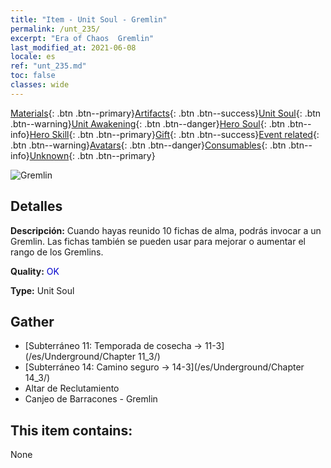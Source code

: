```yaml
---
title: "Item - Unit Soul - Gremlin"
permalink: /unt_235/
excerpt: "Era of Chaos  Gremlin"
last_modified_at: 2021-06-08
locale: es
ref: "unt_235.md"
toc: false
classes: wide
---
```

 [Materials](/ItemsES/){: .btn .btn--primary}[Artifacts](/ItemsES/Artifacts/){: .btn .btn--success}[Unit Soul](/ItemsES/UnitSoul/){: .btn .btn--warning}[Unit Awakening](/ItemsES/UnitAwakening/){: .btn .btn--danger}[Hero Soul](/ItemsES/HeroSoul/){: .btn .btn--info}[Hero Skill](/ItemsES/HeroSkill/){: .btn .btn--primary}[Gift](/ItemsES/Gift/){: .btn .btn--success}[Event related](/ItemsES/Events/){: .btn .btn--warning}[Avatars](/ItemsES/Avatars/){: .btn .btn--danger}[Consumables](/ItemsES/Consumables/){: .btn .btn--info}[Unknown](/ItemsES/Unknown/){: .btn .btn--primary}

 ![Gremlin](/images/u/ti_xiaoyaojing.jpg)

## Detalles
 **Descripción:** Cuando hayas reunido 10 fichas de alma, podrás invocar a un Gremlin. Las fichas también se pueden usar para mejorar o aumentar el rango de los Gremlins.

 **Quality:** <span style="color: #0000CD">OK</span>

 **Type:** Unit Soul

## Gather

*    [Subterráneo 11: Temporada de cosecha -> 11-3](/es/Underground/Chapter 11_3/) 
*    [Subterráneo 14: Camino seguro -> 14-3](/es/Underground/Chapter 14_3/) 
*    Altar de Reclutamiento 
*    Canjeo de Barracones - Gremlin 

## This item contains:

  None

